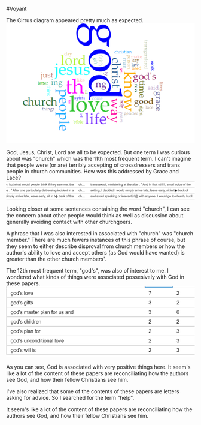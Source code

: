 #Voyant

The Cirrus diagram appeared pretty much as expected.
![cirrus](https://github.com/kieranheffernan/Grace-and-Lace/blob/master/cirrus.PNG)


God, Jesus, Christ, Lord are all to be expected. But one term I was curious about was "church" which was the 11th most frequent term. I can't imagine that people were (or are) terribly accepting of crossdressers and trans people in church communities. How was this addressed by Grace and Lace?
![avoidance](https://github.com/kieranheffernan/Grace-and-Lace/blob/master/avoidance.PNG)

Looking closer at some sentences containing the word "church", I can see the concern about other people would think as well as discussion about generally avoiding contact with other churchgoers.

A phrase that I was also interested in associated with "church" was "church member." There are much fewers instances of this phrase of course, but they seem to either describe disproval from church members or how the author's ability to love and accept others (as God would have wanted) is greater than the other church members'.

The 12th most frequent term, "god's", was also of interest to me. I wondered what kinds of things were associated possesively with God in these papers. 
![god's](https://github.com/kieranheffernan/Grace-and-Lace/blob/master/god's.PNG)

As you can see, God is associated with very positive things here. It seem's like a lot of the content of these papers are reconciliating how the authors see God, and how their fellow Christians see him. 

I've also realized that some of the contents of these papers are letters asking for advice. So I searched for the term "help".

It seem's like a lot of the content of these papers are reconciliating how the authors see God, and how their fellow Christians see him. 


